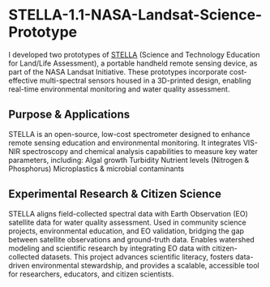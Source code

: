 # STELLA-1.1-NASA-Landsat-Science-Prototype

I developed two prototypes of [STELLA](/Images) (Science and Technology Education for Land/Life Assessment), a portable handheld remote sensing device, as part of the NASA Landsat Initiative. These prototypes incorporate cost-effective multi-spectral sensors housed in a 3D-printed design, enabling real-time environmental monitoring and water quality assessment.

<h2>Purpose & Applications</h2>
STELLA is an open-source, low-cost spectrometer designed to enhance remote sensing education and environmental monitoring. It integrates VIS-NIR spectroscopy and chemical analysis capabilities to measure key water parameters, including:
Algal growth
Turbidity
Nutrient levels (Nitrogen & Phosphorus)
Microplastics & microbial contaminants

<h2>Experimental Research & Citizen Science</h2>
STELLA aligns field-collected spectral data with Earth Observation (EO) satellite data for water quality assessment.
Used in community science projects, environmental education, and EO validation, bridging the gap between satellite observations and ground-truth data.
Enables watershed modeling and scientific research by integrating EO data with citizen-collected datasets.
This project advances scientific literacy, fosters data-driven environmental stewardship, and provides a scalable, accessible tool for researchers, educators, and citizen scientists.
